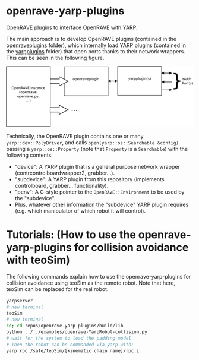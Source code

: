 # openrave-yarp-plugins
OpenRAVE plugins to interface OpenRAVE with YARP.

The main approach is to develop OpenRAVE plugins (contained in the [openraveplugins](https://github.com/roboticslab-uc3m/openrave-yarp-plugins/tree/develop/openraveplugins) folder), which internally load YARP plugins (contained in the [yarpplugins](https://github.com/roboticslab-uc3m/openrave-yarp-plugins/tree/develop/yarpplugins) folder) that open ports thanks to their network wrappers. This can be seen in the following figure.

![Block Diagram](doc/readme/Diagram.png)

Technically, the OpenRAVE plugin contains one or many `yarp::dev::PolyDriver`, and calls  `open(yarp::os::Searchable &config)` passing a `yarp::os::Property` (note that `Property` is a `Searchable`) with the following contents:
- "device": A YARP plugin that is a general purpose network wrapper  (contrcontrolboardwrapper2, grabber...).
- "subdevice": A YARP plugin from this repository (implements controlboard, grabber... functionality).
- "penv": A C-style pointer to the `OpenRAVE::Environment` to be used by the "subdevice".
- Plus, whatever other information the "subdevice" YARP plugin requires (e.g. which manipulator of which robot it will control).

# Tutorials: (How to use the openrave-yarp-plugins for collision avoidance with teoSim)
The following commands explain how to use the openrave-yarp-plugins for collision avoidance using teoSim as the remote robot. Note that here, teoSim can be replaced for the real robot.

```bash
yarpserver
# new terminal 
teoSim
# new terminal
cd; cd repos/openrave-yarp-plugins/build/lib
python ../../examples/openrave-YarpRobot-collision.py
# wait for the system to load the padding model
# Then the robot can be commanded via yarp with:
yarp rpc /safe/teoSim/[kinematic chain name]/rpc:i
```
